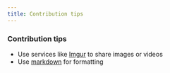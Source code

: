 ```yaml
---
title: Contribution tips
---
```


### Contribution tips

- Use services like [Imgur](https://imgur.com/upload) to share images or videos
- Use [markdown](https://www.markdownguide.org/) for formatting